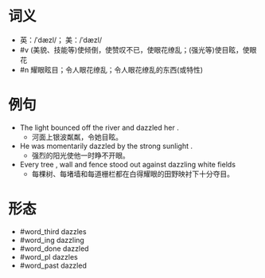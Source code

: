 # 词义
- 英：/ˈdæzl/； 美：/ˈdæzl/
- #v (美貌、技能等)使倾倒，使赞叹不已，使眼花缭乱；(强光等)使目眩，使眼花
- #n 耀眼眩目；令人眼花缭乱；令人眼花缭乱的东西(或特性)
# 例句
- The light bounced off the river and dazzled her .
	- 河面上银波粼粼，令她目眩。
- He was momentarily dazzled by the strong sunlight .
	- 强烈的阳光使他一时睁不开眼。
- Every tree , wall and fence stood out against dazzling white fields
	- 每棵树、每堵墙和每道栅栏都在白得耀眼的田野映衬下十分夺目。
# 形态
- #word_third dazzles
- #word_ing dazzling
- #word_done dazzled
- #word_pl dazzles
- #word_past dazzled
